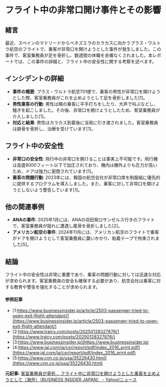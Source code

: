 # フライト中の非常口開け事件とその影響

## 緒言

最近、スペインのマドリードからベネズエラのカラカスに向かうプラス・ウルトラ航空のフライトで、乗客が非常口を開けようとした事件が発生しました。この事件で、客室乗務員が足を骨折し、数週間の休職を余儀なくされました。本レポートでは、この事件の詳細と、フライト中の安全性に関する考察を述べます。

## インシデントの詳細

- **事件の概要**: プラス・ウルトラ航空701便で、乗客の男性が非常口を開けようとした際、客室乗務員がこれを止めようとして足を骨折しました[1]。
- **男性乗客の行動**: 男性は隣の乗客に平手打ちをしたり、大声で叫ぶなどし、騒ぎを起こしました。その後、非常口を開けようとしたため、客室乗務員が介入しました[1]。
- **対応と結果**: 男性はカラカス到着後に当局に引き渡されました。客室乗務員は腓骨を骨折し、治療を受けています[1]。

## フライト中の安全性

- **非常口の安全性**: 飛行中の非常口を開けることは事実上不可能です。飛行機は高度8000フィート以下で加圧されており、機内は機外よりも圧力が高いため、ドアは強力に密閉されています[1]。
- **乗客の問題行動**: 2023年には、韓国の航空会社が非常口席を制服組に優先的に提供するプログラムを導入しました。また、乗客に対して非常口を開けようとしないよう警告しています[1]。

## 他の関連事例

- **ANAの事件**: 2025年1月には、ANAの羽田発ロサンゼルス行きのフライトで、客室乗務員が揺れに遭遇し尾骨を骨折しました[2]。
- **アメリカン航空の事件**: 2024年11月には、アメリカン航空のフライトで乗客がドアを開けようとして客室乗務員に襲いかかり、粘着テープで拘束されました[5]。

## 結論

フライト中の安全性は非常に重要であり、乗客の問題行動に対しては迅速な対応が求められます。客室乗務員の安全も確保する必要があり、航空会社は乗客に対する教育や警告を強化することが求められます。

#### 参照記事
- [1:https://www.businessinsider.jp/article/2503-passenger-tried-to-open-exit-flight-attendant/](https://www.businessinsider.jp/article/2503-passenger-tried-to-open-exit-flight-attendant/)
- [2:https://www.traicy.com/posts/20250128327876/](https://www.traicy.com/posts/20250128327876/)
- [3:https://www.businessinsider.jp](https://www.businessinsider.jp)
- [4:https://www.jal.com/ja/csr/report/pdf/index_2016_print.pdf](https://www.jal.com/ja/csr/report/pdf/index_2016_print.pdf)
- [5:https://www.cnn.co.jp/usa/35226430.html](https://www.cnn.co.jp/usa/35226430.html)


**元記事:** [客室乗務員が骨折… フライト中に非常口を開けようとした乗客を止めようとして（海外）（BUSINESS INSIDER JAPAN） - Yahoo!ニュース](https://news.yahoo.co.jp/articles/ab4c403dc1702583548a336244113f746f6d341a?source=rss)